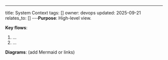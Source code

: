 ---
title: System Context
tags: []
owner: devops
updated: 2025-09-21
relates_to: []
---**Purpose**: High-level view.

**Key flows**:
1. …
2. …

**Diagrams**: (add Mermaid or links)